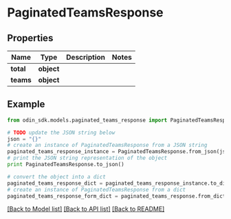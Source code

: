 # PaginatedTeamsResponse


## Properties

Name | Type | Description | Notes
------------ | ------------- | ------------- | -------------
**total** | **object** |  | 
**teams** | **object** |  | 

## Example

```python
from odin_sdk.models.paginated_teams_response import PaginatedTeamsResponse

# TODO update the JSON string below
json = "{}"
# create an instance of PaginatedTeamsResponse from a JSON string
paginated_teams_response_instance = PaginatedTeamsResponse.from_json(json)
# print the JSON string representation of the object
print PaginatedTeamsResponse.to_json()

# convert the object into a dict
paginated_teams_response_dict = paginated_teams_response_instance.to_dict()
# create an instance of PaginatedTeamsResponse from a dict
paginated_teams_response_form_dict = paginated_teams_response.from_dict(paginated_teams_response_dict)
```
[[Back to Model list]](../README.md#documentation-for-models) [[Back to API list]](../README.md#documentation-for-api-endpoints) [[Back to README]](../README.md)


